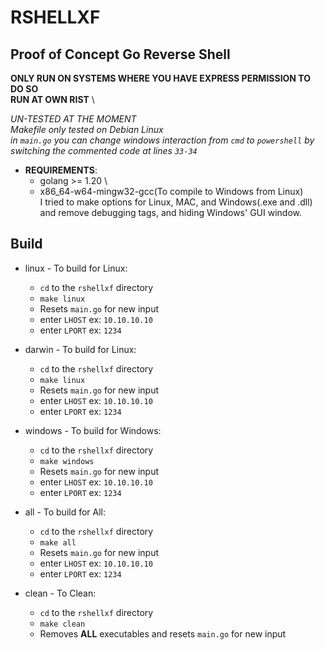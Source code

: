 # RSHELLXF
## Proof of Concept Go Reverse Shell
**ONLY RUN ON SYSTEMS WHERE YOU HAVE EXPRESS PERMISSION TO DO SO** \
**RUN AT OWN RIST** \

*UN-TESTED AT THE MOMENT* \
*Makefile only tested on Debian Linux* \
*in `main.go` you can change windows interaction from `cmd` to `powershell` by switching the commented code at lines `33-34`*

* **REQUIREMENTS**:
    * golang >= 1.20 \
    * x86_64-w64-mingw32-gcc(To compile to Windows from Linux) \
I tried to make options for Linux, MAC, and Windows(.exe and .dll) and remove debugging tags, and hiding Windows' GUI window.

## Build
* linux - To build for Linux:
    * `cd` to the `rshellxf` directory
    * `make linux`
    * Resets `main.go` for new input
    * enter `LHOST` ex: `10.10.10.10`
    * enter `LPORT` ex: `1234`

* darwin - To build for Linux:
    * `cd` to the `rshellxf` directory
    * `make linux`
    * Resets `main.go` for new input
    * enter `LHOST` ex: `10.10.10.10`
    * enter `LPORT` ex: `1234`

* windows - To build for Windows:
    * `cd` to the `rshellxf` directory
    * `make windows`
    * Resets `main.go` for new input
    * enter `LHOST` ex: `10.10.10.10`
    * enter `LPORT` ex: `1234`

* all - To build for All:
    * `cd` to the `rshellxf` directory
    * `make all`
    * Resets `main.go` for new input
    * enter `LHOST` ex: `10.10.10.10`
    * enter `LPORT` ex: `1234`

* clean - To Clean:
    * `cd` to the `rshellxf` directory
    * `make clean`
    * Removes **ALL** executables and resets `main.go` for new input
